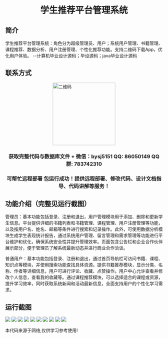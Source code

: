 <p><h1 align="center">学生推荐平台管理系统</h1></p>

## 简介
学生推荐平台管理系统：角色分为超级管理员、用户；系统用户管理、书籍管理、课程推荐、数据分析、用户注册管理、个性化推荐功能。支持二维码下载App，优化用户体验。    --计算机毕业设计源码；毕设源码；java毕业设计源码


## 联系方式
<img src="https://bs-1329754181.cos.ap-shanghai.myqcloud.com/wx.jpg" alt="二维码" style="display: block; margin: 0 auto;" width="200px">
<p><h3 align="center">获取完整代码与数据库文件 + 微信：bysj5151 QQ: 86050149 QQ群: 783742310</h3></p>
<p><h3 align="center">可帮忙远程部署 包运行成功！提供远程部署、修改代码、设计文档指导、代码讲解等服务！</h3></p>

## 功能介绍（完整见运行截图）
管理员：基本功能包括登录、注册和退出，用户管理模块用于添加、删除和更新学生信息。平台提供详细的书籍列表和书籍管理、课程管理、用户注册管理等功能，以及按用户名、姓名、邮箱等条件进行搜索和记录操作。此外，可使用数据分析模块生成学生表现统计报告，通过系统用户管理、留言管理和需求管理等功能进行平台维护和优化，确保系统安全性并提升管理效率。页面包含公告栏和企业合作伙伴展示部分，便于管理员了解系统最新动态并进行商业合作洽谈。

普通用户：基本功能包括登录、注册和退出，通过首页导航栏可访问书籍、课程、知识点等模块，并使用搜索功能查找具体资源。提供书籍推荐模块，显示分类、名称、作者等详细信息，用户可进行评论、收藏、点赞操作。用户中心允许查看并修改个人信息，查看我的收藏等。通过课程推荐模块，可以选择适合的课程或资源，提升学习效率，同时获取系统新闻和活动最新信息，全面支持用户的个性化学习需求。


## 运行截图
![](imgs/588112-20220111220910104-177523976.png)
![](imgs/588112-20220111220915896-848793723.png)
![](imgs/588112-20220111220923091-1142917098.png)
![](imgs/588112-20220111220929319-1658550466.png)
![](imgs/588112-20220111220935019-791093183.png)
![](imgs/588112-20220111220940881-195222155.png)
![](imgs/588112-20220111220945873-685653091.png)
![](imgs/588112-20220111220951031-1840019907.png)
![](imgs/588112-20220111220956566-633584878.png)
![](imgs/588112-20220111221001828-915573588.png)

<p>本代码来源于网络,仅供学习参考使用!</p>
